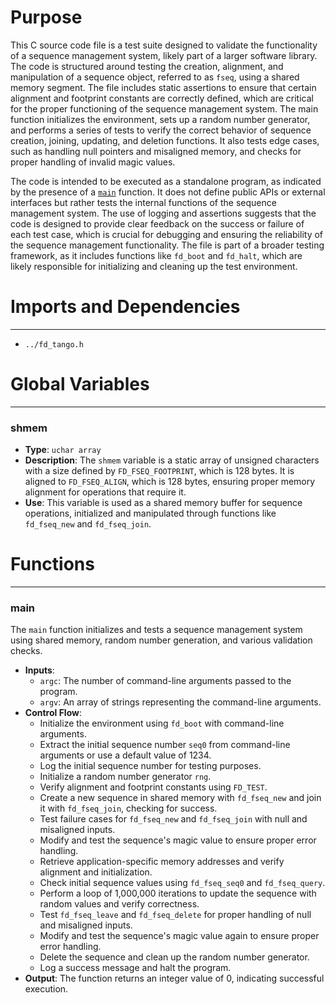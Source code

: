 # Purpose
This C source code file is a test suite designed to validate the functionality of a sequence management system, likely part of a larger software library. The code is structured around testing the creation, alignment, and manipulation of a sequence object, referred to as `fseq`, using a shared memory segment. The file includes static assertions to ensure that certain alignment and footprint constants are correctly defined, which are critical for the proper functioning of the sequence management system. The main function initializes the environment, sets up a random number generator, and performs a series of tests to verify the correct behavior of sequence creation, joining, updating, and deletion functions. It also tests edge cases, such as handling null pointers and misaligned memory, and checks for proper handling of invalid magic values.

The code is intended to be executed as a standalone program, as indicated by the presence of a [`main`](#main) function. It does not define public APIs or external interfaces but rather tests the internal functions of the sequence management system. The use of logging and assertions suggests that the code is designed to provide clear feedback on the success or failure of each test case, which is crucial for debugging and ensuring the reliability of the sequence management functionality. The file is part of a broader testing framework, as it includes functions like `fd_boot` and `fd_halt`, which are likely responsible for initializing and cleaning up the test environment.
# Imports and Dependencies

---
- `../fd_tango.h`


# Global Variables

---
### shmem
- **Type**: `uchar array`
- **Description**: The `shmem` variable is a static array of unsigned characters with a size defined by `FD_FSEQ_FOOTPRINT`, which is 128 bytes. It is aligned to `FD_FSEQ_ALIGN`, which is 128 bytes, ensuring proper memory alignment for operations that require it.
- **Use**: This variable is used as a shared memory buffer for sequence operations, initialized and manipulated through functions like `fd_fseq_new` and `fd_fseq_join`.


# Functions

---
### main<!-- {{#callable:main}} -->
The `main` function initializes and tests a sequence management system using shared memory, random number generation, and various validation checks.
- **Inputs**:
    - `argc`: The number of command-line arguments passed to the program.
    - `argv`: An array of strings representing the command-line arguments.
- **Control Flow**:
    - Initialize the environment using `fd_boot` with command-line arguments.
    - Extract the initial sequence number `seq0` from command-line arguments or use a default value of 1234.
    - Log the initial sequence number for testing purposes.
    - Initialize a random number generator `rng`.
    - Verify alignment and footprint constants using `FD_TEST`.
    - Create a new sequence in shared memory with `fd_fseq_new` and join it with `fd_fseq_join`, checking for success.
    - Test failure cases for `fd_fseq_new` and `fd_fseq_join` with null and misaligned inputs.
    - Modify and test the sequence's magic value to ensure proper error handling.
    - Retrieve application-specific memory addresses and verify alignment and initialization.
    - Check initial sequence values using `fd_fseq_seq0` and `fd_fseq_query`.
    - Perform a loop of 1,000,000 iterations to update the sequence with random values and verify correctness.
    - Test `fd_fseq_leave` and `fd_fseq_delete` for proper handling of null and misaligned inputs.
    - Modify and test the sequence's magic value again to ensure proper error handling.
    - Delete the sequence and clean up the random number generator.
    - Log a success message and halt the program.
- **Output**: The function returns an integer value of 0, indicating successful execution.


